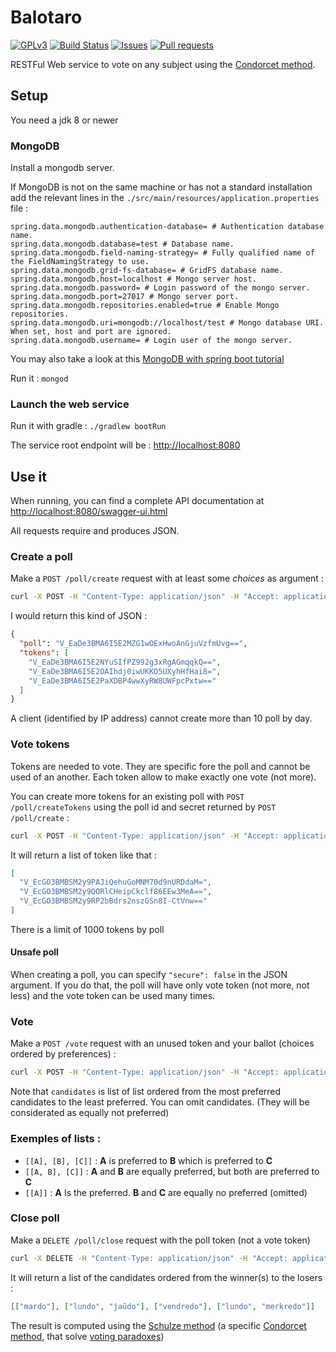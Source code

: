 # Balotaro
[![GPLv3](https://img.shields.io/badge/license-GPLv3-blue.svg)](https://raw.githubusercontent.com/slimaku/balotaro/master/LICENSE)
[![Build Status](https://travis-ci.org/slimaku/balotaro.svg?branch=master)](https://travis-ci.org/slimaku/balotaro)
[![Issues](https://img.shields.io/github/issues/slimaku/balotaro.svg)](https://github.com/slimaku/balotaro/issues)
[![Pull requests](https://img.shields.io/github/issues-pr/slimaku/balotaro.svg)](https://github.com/slimaku/balotaro/pulls)

RESTFul Web service to vote on any subject using the [Condorcet method](https://en.wikipedia.org/wiki/Condorcet_method).

## Setup
You need a jdk 8 or newer

### MongoDB
Install a mongodb server.

If MongoDB is not on the same machine or has not a standard installation add the relevant lines in the `./src/main/resources/application.properties` file :
```properties
spring.data.mongodb.authentication-database= # Authentication database name.
spring.data.mongodb.database=test # Database name.
spring.data.mongodb.field-naming-strategy= # Fully qualified name of the FieldNamingStrategy to use.
spring.data.mongodb.grid-fs-database= # GridFS database name.
spring.data.mongodb.host=localhost # Mongo server host.
spring.data.mongodb.password= # Login password of the mongo server.
spring.data.mongodb.port=27017 # Mongo server port.
spring.data.mongodb.repositories.enabled=true # Enable Mongo repositories.
spring.data.mongodb.uri=mongodb://localhost/test # Mongo database URI. When set, host and port are ignored.
spring.data.mongodb.username= # Login user of the mongo server.
```

You may also take a look at this [MongoDB with spring boot tutorial](https://spring.io/guides/gs/accessing-data-mongodb/)

Run it : `mongod`

### Launch the web service
Run it with gradle : `./gradlew bootRun`

The service root endpoint will be : [http://localhost:8080](http://localhost:8080)

## Use it
When running, you can find a complete API documentation at [http://localhost:8080/swagger-ui.html](http://localhost:8080/swagger-ui.html)

All requests require and produces JSON.

### Create a poll
Make a `POST /poll/create` request with at least some *choices* as argument :
```bash
curl -X POST -H "Content-Type: application/json" -H "Accept: application/json" -d "{ \"choices\": [\"lundo\", \"mardo\", \"merkredo\", \"ĵaŭdo\", \"vendredo\" } }" "http://localhost:8080/poll/create"
```

I would return this kind of JSON : 
```json
{
  "poll": "V_EaDe3BMA6I5E2MZG1wOExHwoAnGjuVzfmUvg==",
  "tokens": [
    "V_EaDe3BMA6I5E2NYuSIfPZ992g3xRgAGmqqkQ==",
    "V_EaDe3BMA6I5E2OAIhdj0iwUKKO5UXyhHfHai8=",
    "V_EaDe3BMA6I5E2PaXDBP4wwXyRW8UWFpcPxtw=="
  ]
}
```

A client (identified by IP address) cannot create more than 10 poll by day. 

### Vote tokens
Tokens are needed to vote. They are specific fore the poll and cannot be used of an another. Each token allow to make exactly one vote (not more).

You can create more tokens for an existing poll with `POST /poll/createTokens` using the poll id and secret returned by `POST /poll/create` :
```bash
curl -X POST -H "Content-Type: application/json" -H "Accept: application/json" -d "{ \"poll\": \"V_EaDe3BMA6I5E2MZG1wOExHwoAnGjuVzfmUvg==\" }" "http://localhost:8080/poll/createTokens"
```

It will return a list of token like that :
```json
[
  "V_EcGO3BMBSM2y9PAJiQehuGoMNM70d9nURDdaM=",
  "V_EcGO3BMBSM2y9QORlCHeipCkclf86EEw3MeA==",
  "V_EcGO3BMBSM2y9RP2bBdrs2nszGSn8I-CtVnw=="
]
```

There is a limit of 1000 tokens by poll

#### Unsafe poll
When creating a poll, you can specify `"secure": false` in the JSON argument. If you do that, the poll will have only vote token (not more, not less) and the vote token can be used many times.

### Vote
Make a `POST /vote` request with an unused token and your ballot (choices ordered by preferences) :
```bash
curl -X POST -H "Content-Type: application/json" -H "Accept: application/json" -d "{ \"candidates\": [[\"mardo\"], [\"lundo\", \"ĵaŭdo\"], [\"vendredo\"]], \"token\": \"V_EcGO3BMBSM2y9RP2bBdrs2nszGSn8I-CtVnw==\" }" "http://localhost:8080/vote/"
```

Note that `candidates` is list of list ordered from the most preferred candidates to the least preferred.
You can omit candidates. (They will be considerated as equally not preferred)

### Exemples of lists :
* `[[A], [B], [C]]` :  **A** is preferred to **B** which is preferred to **C**
* `[[A, B], [C]]` : **A** and **B** are equally preferred, but both are preferred to **C**
* `[[A]]` : **A** Is the preferred. **B** and **C** are equally no preferred (omitted)

### Close poll
Make a `DELETE /poll/close` request with the poll token (not a vote token)
```bash
curl -X DELETE -H "Content-Type: application/json" -H "Accept: application/json" -d "{ \"poll\": \"DFfyef3EGHwMjJjGAwCFv9QQujqd6rCUFw9vmc7-\" }"     "http://localhost:8080/poll/close"
```

It will return a list of the candidates ordered from the winner(s) to the losers :
```json
[["mardo"], ["lundo", "ĵaŭdo"], ["vendredo"], ["lundo", "merkredo"]]
```

The result is computed using the [Schulze method](https://en.wikipedia.org/wiki/Schulze_method) (a specific [Condorcet method](https://en.wikipedia.org/wiki/Condorcet_method), that solve [voting paradoxes](https://en.wikipedia.org/wiki/Voting_paradox))
